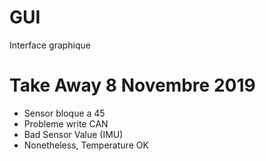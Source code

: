 # GUI
Interface graphique

# Take Away 8 Novembre 2019
  - Sensor bloque a 45
  - Probleme write CAN
  - Bad Sensor Value (IMU)
  - Nonetheless, Temperature OK


